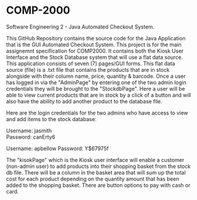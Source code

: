 # COMP-2000
Software Engineering 2 - Java Automated Checkout System.

This GitHub Repository contains the source code for the Java Application that is the GUI Automated Checkout System. This project is for the main assignemnt specification for COMP2000. It contains both the Kiosk User Interface and the Stock Database system that will use a flat data source. This application consists of seven (7) pages/GUI forms. This flat data source (file) is a .txt file that contains the products that are in stock alongside with their column name, price, quantity & barcode. Once a user has logged in via the "AdminPage" by entering one of the two admin login credentials they will be brought to the "StockdbPage". Here a user will be able to view current products that are in stock by a click of a button and will also have the ability to add another product to the database file. 

Here are the login credentials for the two admins who have access to view and add items to the stock database:

Username: jasmith	 
Password: canErty6

Username: apbellow
Password: Y$67975f

The "kisokPage" which is the Kiosk user interface will enable a customer (non-admin user) to add products into their shopping basket from the stock db file. There will be a column in the basket area that will sum up the total cost for each product depending on the quantity amount that has been added to the shopping basket. There are button options to pay with cash or card.


